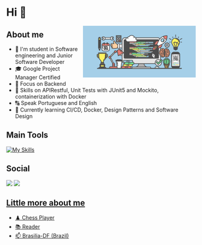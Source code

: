 
# Hi  👋 #

<img align="right" alt="Code Image" src="./top-images-for-readme-.png"  width="300px"/>

## About me ##

- 📔 I'm student in Software engineering and Junior Software Developer
- 🎓 Google Project Manager Certified 
- 📌 Focus on Backend
- 🥷 Skills on APIRestful, Unit Tests with JUnit5 and Mockito, containerization with Docker
- 🔠 Speak Portuguese and English
- 🤔 Currently learning CI/CD, Docker, Design Patterns and Software Design

## Main Tools ##
[![My Skills](https://skillicons.dev/icons?i=java,spring,postgres,git,docker,linux,postman,python&theme=light)](https://skillicons.dev)

## Social ##
</div>
  <a href="gabrielsoacc@gmail.com"><img src="https://img.shields.io/badge/Gmail-D14836?style=for-the-badge&logo=gmail&logoColor=white" target="_blank"></a>
  <a href="https://www.linkedin.com/in/gabrielsoacc/"><img src="https://img.shields.io/badge/LinkedIn-0077B5?style=for-the-badge&logo=linkedin&logoColor=white" target="_blank"></>

  
## Little more about me ##

- ♟️ Chess Player
- 📚 Reader
- 📫  Brasilia-DF (Brazil)
